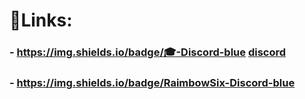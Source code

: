 # 📌Links:
###  - https://img.shields.io/badge/🎓-Discord-blue [discord](https://discord.gg/JKnK6jXxRH)
###  - https://img.shields.io/badge/RaimbowSix-Discord-blue
